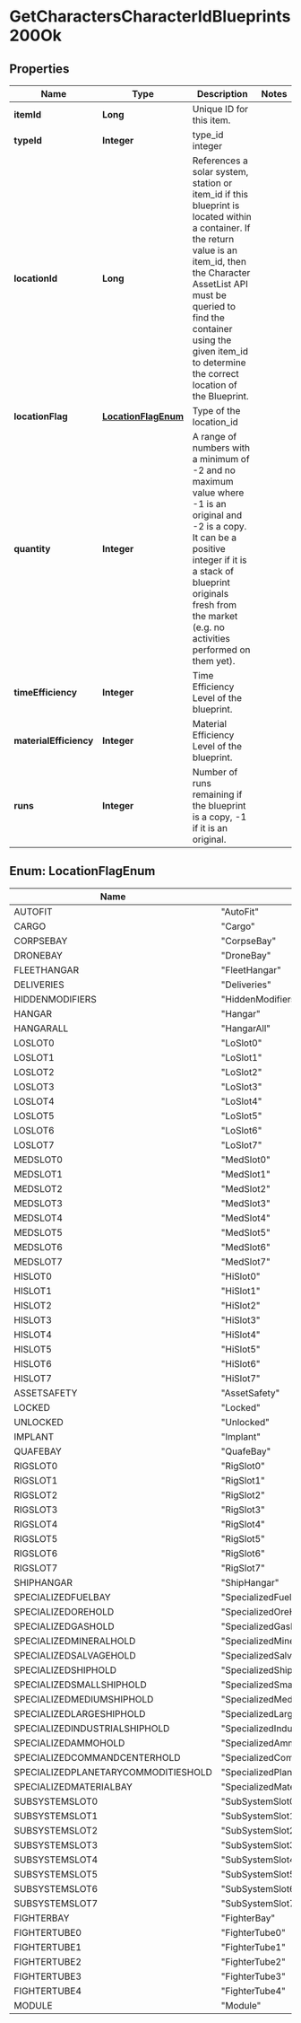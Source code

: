 
# GetCharactersCharacterIdBlueprints200Ok

## Properties
Name | Type | Description | Notes
------------ | ------------- | ------------- | -------------
**itemId** | **Long** | Unique ID for this item. | 
**typeId** | **Integer** | type_id integer | 
**locationId** | **Long** | References a solar system, station or item_id if this blueprint is located within a container. If the return value is an item_id, then the Character AssetList API must be queried to find the container using the given item_id to determine the correct location of the Blueprint. | 
**locationFlag** | [**LocationFlagEnum**](#LocationFlagEnum) | Type of the location_id | 
**quantity** | **Integer** | A range of numbers with a minimum of -2 and no maximum value where -1 is an original and -2 is a copy. It can be a positive integer if it is a stack of blueprint originals fresh from the market (e.g. no activities performed on them yet). | 
**timeEfficiency** | **Integer** | Time Efficiency Level of the blueprint. | 
**materialEfficiency** | **Integer** | Material Efficiency Level of the blueprint. | 
**runs** | **Integer** | Number of runs remaining if the blueprint is a copy, -1 if it is an original. | 


<a name="LocationFlagEnum"></a>
## Enum: LocationFlagEnum
Name | Value
---- | -----
AUTOFIT | &quot;AutoFit&quot;
CARGO | &quot;Cargo&quot;
CORPSEBAY | &quot;CorpseBay&quot;
DRONEBAY | &quot;DroneBay&quot;
FLEETHANGAR | &quot;FleetHangar&quot;
DELIVERIES | &quot;Deliveries&quot;
HIDDENMODIFIERS | &quot;HiddenModifiers&quot;
HANGAR | &quot;Hangar&quot;
HANGARALL | &quot;HangarAll&quot;
LOSLOT0 | &quot;LoSlot0&quot;
LOSLOT1 | &quot;LoSlot1&quot;
LOSLOT2 | &quot;LoSlot2&quot;
LOSLOT3 | &quot;LoSlot3&quot;
LOSLOT4 | &quot;LoSlot4&quot;
LOSLOT5 | &quot;LoSlot5&quot;
LOSLOT6 | &quot;LoSlot6&quot;
LOSLOT7 | &quot;LoSlot7&quot;
MEDSLOT0 | &quot;MedSlot0&quot;
MEDSLOT1 | &quot;MedSlot1&quot;
MEDSLOT2 | &quot;MedSlot2&quot;
MEDSLOT3 | &quot;MedSlot3&quot;
MEDSLOT4 | &quot;MedSlot4&quot;
MEDSLOT5 | &quot;MedSlot5&quot;
MEDSLOT6 | &quot;MedSlot6&quot;
MEDSLOT7 | &quot;MedSlot7&quot;
HISLOT0 | &quot;HiSlot0&quot;
HISLOT1 | &quot;HiSlot1&quot;
HISLOT2 | &quot;HiSlot2&quot;
HISLOT3 | &quot;HiSlot3&quot;
HISLOT4 | &quot;HiSlot4&quot;
HISLOT5 | &quot;HiSlot5&quot;
HISLOT6 | &quot;HiSlot6&quot;
HISLOT7 | &quot;HiSlot7&quot;
ASSETSAFETY | &quot;AssetSafety&quot;
LOCKED | &quot;Locked&quot;
UNLOCKED | &quot;Unlocked&quot;
IMPLANT | &quot;Implant&quot;
QUAFEBAY | &quot;QuafeBay&quot;
RIGSLOT0 | &quot;RigSlot0&quot;
RIGSLOT1 | &quot;RigSlot1&quot;
RIGSLOT2 | &quot;RigSlot2&quot;
RIGSLOT3 | &quot;RigSlot3&quot;
RIGSLOT4 | &quot;RigSlot4&quot;
RIGSLOT5 | &quot;RigSlot5&quot;
RIGSLOT6 | &quot;RigSlot6&quot;
RIGSLOT7 | &quot;RigSlot7&quot;
SHIPHANGAR | &quot;ShipHangar&quot;
SPECIALIZEDFUELBAY | &quot;SpecializedFuelBay&quot;
SPECIALIZEDOREHOLD | &quot;SpecializedOreHold&quot;
SPECIALIZEDGASHOLD | &quot;SpecializedGasHold&quot;
SPECIALIZEDMINERALHOLD | &quot;SpecializedMineralHold&quot;
SPECIALIZEDSALVAGEHOLD | &quot;SpecializedSalvageHold&quot;
SPECIALIZEDSHIPHOLD | &quot;SpecializedShipHold&quot;
SPECIALIZEDSMALLSHIPHOLD | &quot;SpecializedSmallShipHold&quot;
SPECIALIZEDMEDIUMSHIPHOLD | &quot;SpecializedMediumShipHold&quot;
SPECIALIZEDLARGESHIPHOLD | &quot;SpecializedLargeShipHold&quot;
SPECIALIZEDINDUSTRIALSHIPHOLD | &quot;SpecializedIndustrialShipHold&quot;
SPECIALIZEDAMMOHOLD | &quot;SpecializedAmmoHold&quot;
SPECIALIZEDCOMMANDCENTERHOLD | &quot;SpecializedCommandCenterHold&quot;
SPECIALIZEDPLANETARYCOMMODITIESHOLD | &quot;SpecializedPlanetaryCommoditiesHold&quot;
SPECIALIZEDMATERIALBAY | &quot;SpecializedMaterialBay&quot;
SUBSYSTEMSLOT0 | &quot;SubSystemSlot0&quot;
SUBSYSTEMSLOT1 | &quot;SubSystemSlot1&quot;
SUBSYSTEMSLOT2 | &quot;SubSystemSlot2&quot;
SUBSYSTEMSLOT3 | &quot;SubSystemSlot3&quot;
SUBSYSTEMSLOT4 | &quot;SubSystemSlot4&quot;
SUBSYSTEMSLOT5 | &quot;SubSystemSlot5&quot;
SUBSYSTEMSLOT6 | &quot;SubSystemSlot6&quot;
SUBSYSTEMSLOT7 | &quot;SubSystemSlot7&quot;
FIGHTERBAY | &quot;FighterBay&quot;
FIGHTERTUBE0 | &quot;FighterTube0&quot;
FIGHTERTUBE1 | &quot;FighterTube1&quot;
FIGHTERTUBE2 | &quot;FighterTube2&quot;
FIGHTERTUBE3 | &quot;FighterTube3&quot;
FIGHTERTUBE4 | &quot;FighterTube4&quot;
MODULE | &quot;Module&quot;



